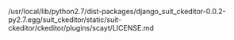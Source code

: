 /usr/local/lib/python2.7/dist-packages/django_suit_ckeditor-0.0.2-py2.7.egg/suit_ckeditor/static/suit-ckeditor/ckeditor/plugins/scayt/LICENSE.md